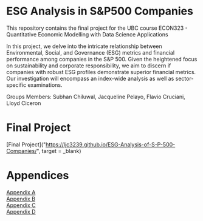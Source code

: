 # ESG Analysis in S&P500 Companies

This repository contains the final project for the UBC course ECON323 - Quantitative Economic Modelling with Data Science Applications

In this project, we delve into the intricate relationship between Environmental, Social, and Governance (ESG) metrics and financial performance among companies in the S&P 500. Given the heightened focus on sustainability and corporate responsibility, we aim to discern if companies with robust ESG profiles demonstrate superior financial metrics. Our investigation will encompass an index-wide analysis as well as sector-specific examinations.

Groups Members: Subhan Chiluwal, Jacqueline Pelayo, Flavio Cruciani, Lloyd Ciceron

# Final Project
[Final Project]("https://ljc3239.github.io/ESG-Analysis-of-S-P-500-Companies/", target = _blank)

# Appendices

[Appendix A](https://ljc3239.github.io/Appendix-A-/)
<br>
[Appendix B](https://ljc3239.github.io/Appendix-B)
<br>
[Appendix C](https://ljc3239.github.io/Appendix-C/)
<br>
[Appendix D](https://ljc3239.github.io/Appendix-D/)




